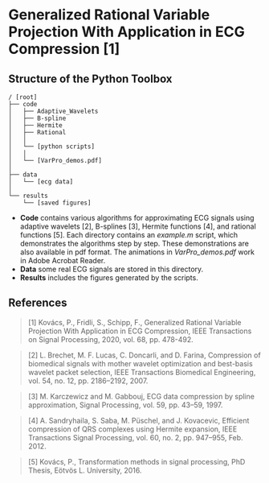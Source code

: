 # Generalized Rational Variable Projection With Application in ECG Compression [1]
## Structure of the Python Toolbox
```
/ [root]
├── code
│   ├── Adaptive_Wavelets
│   ├── B-spline
│   ├── Hermite
│   ├── Rational
│   │ 
│   └── [python scripts]
│   │ 
│   └── [VarPro_demos.pdf]
│
├── data
│   └── [ecg data]
│   
└── results
    └── [saved figures]
```

- **Code** contains various algorithms for approximating ECG signals using adaptive wavelets [2], B-splines [3], Hermite functions [4], and rational functions [5]. Each directory contains an *example.m* script, which demonstrates the algorithms step by step. These demonstrations are also available in pdf format. The animations in *VarPro_demos.pdf* work in Adobe Acrobat Reader.
- **Data** some real ECG signals are stored in this directory.
- **Results** includes the figures generated by the scripts.

## References 

> [1] Kovács, P., Fridli, S., Schipp, F., Generalized Rational Variable Projection With Application in ECG Compression, IEEE Transactions on Signal Processing, 2020, vol. 68, pp. 478-492.

> [2] L. Brechet, M. F. Lucas, C. Doncarli, and D. Farina, Compression of biomedical signals with mother wavelet optimization and best-basis wavelet packet selection, IEEE Transactions Biomedical Engineering, vol. 54, no. 12, pp. 2186–2192, 2007.

> [3] M. Karczewicz and M. Gabbouj, ECG data compression by spline approximation, Signal Processing, vol. 59, pp. 43–59, 1997.

> [4] A. Sandryhaila, S. Saba, M. Püschel, and J. Kovacevic, Efficient compression of QRS complexes using Hermite expansion, IEEE Transactions Signal Processing, vol. 60, no. 2, pp. 947–955, Feb. 2012.

> [5] Kovács, P., Transformation methods in signal processing, PhD Thesis, Eötvös L. University, 2016.